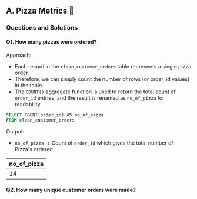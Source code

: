 ## A. Pizza Metrics 🍕

### Questions and Solutions

#### Q1. How many pizzas were ordered?

Approach:
- Each record in the `clean_customer_orders` table represents a single pizza order.
- Therefore, we can simply count the number of rows (or order_id values) in the table.
- The `COUNT()` aggregate function is used to return the total count of `order_id` entries, and the result is renamed as `no_of_pizza` for readability.

```sql
SELECT COUNT(order_id) AS no_of_pizza
FROM clean_customer_orders
```

Output:
- `no_of_pizza` -> Count of `order_id` which gives the total number of Pizza's ordered. 

| no_of_pizza |
|-------------|
|          14	|	

#### Q2. How many unique customer orders were made?
